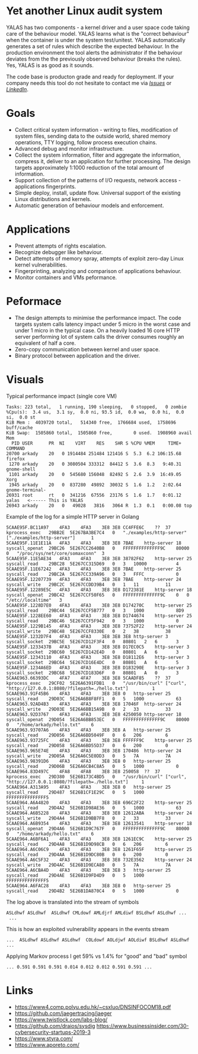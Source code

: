 # Yet another Linux audit system

YALAS has two components - a kernel driver and a user space code taking care of the behaviour model.  YALAS learns what is the "correct behaviour" when the container is under the system test/unitest. YALAS automatically generates a set of rules which describe the expected behaviour. In the production environment the tool alerts the administrator if the behaviour deviates from the the previously observed behaviour (breaks the rules). Yes, YALAS is as good as it sounds. 

The code base is producton grade and ready for deployment. If your company needs this tool do not hesitate to contact me via *[Issues](https://github.com/larytet/YALAS/issues)* or *[LinkedIn](https://www.linkedin.com/in/arkadymiasnikov/)*. 

# Goals

*  Collect critical system information - writing to files, modification of system files, sending data to the outside world, shared memory operations, TTY logging, follow process execution chains.
*  Advanced debug and monitor infrastructure.
*  Collect the system information, filter and aggregate the information, compress it, deliver to an application for further processing. The design targets approximately 1:1000 reduction of the total amount of information. 
*  Support collection of the patterns of I/O requests, network access - applications fingerprints.
*  Simple deploy, install, update flow. Universal support of the existing Linux distributions and kernels.
* Automatic generation of behaviour models and enforcement.

# Applications

*  Prevent attempts of rights escalation.
*  Recognize debugger like behaviour.
*  Detect attempts of memory spray, attempts of exploit zero-day Linux kernel vulnerabilities.
*  Fingerprinting, analyzing and comparison of applications behaviour.
*  Monitor containers and VMs peformance.

# Peformace 

*  The design attempts to minimise the performance impact. The code targets system calls latency impact under 5 micro in the worst case and under 1 micro in the typical case. On a heavily loaded 16 core HTTP server performing lot of system calls the driver consumes roughly an equivalent of half a core.
*  Zero-copy communication between kernel and user space.
*  Binary protocol between application and the driver.


# Visuals

Typical performance impact (single core VM) 

```
Tasks: 223 total,   1 running, 190 sleeping,   0 stopped,   0 zombie
%Cpu(s):  3.4 us,  3.1 sy,  0.0 ni, 93.5 id,  0.0 wa,  0.0 hi,  0.0 si,  0.0 st
KiB Mem :  4039720 total,   514340 free,  1766684 used,  1758696 buff/cache
KiB Swap:  1505860 total,  1505860 free,        0 used.  1908960 avail Mem 
  PID USER      PR  NI    VIRT    RES    SHR S %CPU %MEM     TIME+ COMMAND                                                                                                                        
20700 arkady    20   0 1914484 251484 121416 S  5.3  6.2 106:15.68 firefox                                                                                                                                  
 1270 arkady    20   0 3080504 333312  84412 S  3.6  8.3   9:40.31 gnome-shell                                                                                                                              
 1101 arkady    20   0  545680 156048  82492 S  2.6  3.9  16:49.05 Xorg                                                                                                                                     
 1945 arkady    20   0  837280  49892  30032 S  1.6  1.2   2:02.64 gnome-terminal-                                                                                                                          
26931 root      rt   0  341216  67556  23176 S  1.6  1.7   0:01.12 yalas   <------ This is YALAS                                                                                                                                 
26943 arkady    20   0   49028   3816   3064 R  1.3  0.1   0:00.08 top                                                                                                                                      
```

Example of the log for a simple HTTP server in Golang
```
5CAAE95F.BC11A97	4FA3	4FA3	3E8	3E8	CC4FFE6C	??	37	kprocess_exec	29BB2E	5E267BA3BE7C4	0	"./examples/http-server"	["./examples/http-server"]		1
5CAAE95F.11E1E11A	4FA3	4FA3	3E8	3E8	7BAE	http-server	18	syscall_openat	29BC26	5E267CC2640B8	0	FFFFFFFFFFFFFF9C	80000	0	"/proc/sys/net/core/somaxconn"	3
5CAAE95F.11E5AE34	4FA3	4FA3	3E8	3E8	38782F62	http-server	25	syscall_read	29BC28	5E267CC315D69	0	3	10000			4
5CAAE95F.11E67242	4FA3	4FA3	3E8	3E8	7BAE	http-server	25	syscall_read	29BC2A	5E267CC339A96	0	3	FFFC			0
5CAAE95F.12207739	4FA3	4FA3	3E8	3E8	7BAE	http-server	24	syscall_write	29BC2C	5E267CCDD39B4	0	1	11			11
5CAAE95F.12289E5C	4FA3	4FA3	3E8	3E8	D172381E	http-server	18	syscall_openat	29BC42	5E267CCF50F65	0	FFFFFFFFFFFFFF9C	0	0	"/etc//localtime"	3
5CAAE95F.1228D7E0	4FA3	4FA3	3E8	3E8	D174270C	http-server	25	syscall_read	29BC44	5E267CCF5B777	0	3	1000			8D9
5CAAE95F.1228EE60	4FA3	4FA3	3E8	3E8	D1744674	http-server	25	syscall_read	29BC46	5E267CCF5F942	0	3	1000			0
5CAAE95F.1229B145	4FA3	4FA3	3E8	3E8	73752F22	http-server	24	syscall_write	29BC48	5E267CCF8330E	0	2	38			38
5CAAE95F.1232D7F4	4FA3	4FA3	3E8	3E8	3E8	http-server	3	syscall_socket	29BC5E	5E267CD12F3F4	0	80801	2	6		3
5CAAE95F.1233437B	4FA3	4FA3	3E8	3E8	D17EC0C5	http-server	3	syscall_socket	29BC60	5E267CD142E4D	0	80801	A	6		3
5CAAE95F.12343110	4FA3	4FA3	3E8	3E8	D18112E6	http-server	3	syscall_socket	29BC64	5E267CD16E4DC	0	80801	A	6		5
5CAAE95F.1234A6ED	4FA3	4FA3	3E8	3E8	D183290E	http-server	3	syscall_socket	29BC68	5E267CD183D6F	0	80801	A	0		3
5CAAE963.66393DC	4FA7	4FA7	3E8	3E8	5CAADF85	??	37	kprocess_exec	29CF02	5E26A6391FDB1	0	"/usr/bin/curl"	["curl", "http://127.0.0.1:8080/?filepath=./hello.txt"]			1
5CAAE963.91F45B6	4FA3	4FA3	3E8	3E8	0	http-server	25	syscall_read	29D03C	5E26A6B8F8FF1	0	5	1000			63
5CAAE963.92AD4B3	4FA3	4FA3	3E8	3E8	17046F	http-server	24	syscall_write	29D03E	5E26A6BB15A9B	0	2	33			33
5CAAE963.92D3767	4FA3	4FA3	3E8	3E8	4250050	http-server	18	syscall_openat	29D054	5E26A6BB853EC	0	FFFFFFFFFFFFFF9C	80000	0	"/home/arkady/hello.txt"	6
5CAAE963.93707A6	4FA3	4FA3	3E8	3E8	A	http-server	25	syscall_read	29D056	5E26A6BD5049F	0	6	206			6
5CAAE963.93725FC	4FA3	4FA3	3E8	3E8	FFFFFF9C	http-server	25	syscall_read	29D058	5E26A6BD55D37	0	6	200			0
5CAAE963.965E74E	4FA3	4FA3	3E8	3E8	170486	http-server	24	syscall_write	29D05A	5E26A6C5E0DD3	0	5	7A			7A
5CAAE963.98391D6	4FA3	4FA3	3E8	3E8	0	http-server	25	syscall_read	29D06B	5E26A6CB4C8A5	0	5	1000			0
5CAAE964.83D497C	4FA8	4FA8	3E8	3E8	250058	??	37	kprocess_exec	29D380	5E26B173C4BD5	0	"/usr/bin/curl"	["curl", "http://127.0.0.1:8080/?filepath=./hello.txt"]		1
5CAAE964.A313A95	4FA3	4FA3	3E8	3E8	0	http-server	25	syscall_read	29D487	5E26B1CF1E29C	0	5	1000			FFFFFFFFFFFFFFF5
5CAAE964.A6A4820	4FA3	4FA3	3E8	3E8	696C2F22	http-server	25	syscall_read	29D4A2	5E26B1D98AE36	0	5	1000			63
5CAAE964.A6B5228	4FA3	4FA3	3E8	3E8	12612ABA	http-server	24	syscall_write	29D4A4	5E26B1D9BB7F8	0	2	33			33
5CAAE964.A6B9354	4FA3	4FA3	3E8	3E8	12613541	http-server	18	syscall_openat	29D4A6	5E26B1D9C767F	0	FFFFFFFFFFFFFF9C	80000	0	"/home/arkady/hello.txt"	6
5CAAE964.A6BF6A1	4FA3	4FA3	3E8	3E8	1261EC9C	http-server	25	syscall_read	29D4A8	5E26B1D9D98CB	0	6	206			6
5CAAE964.A6C06C9	4FA3	4FA3	3E8	3E8	1261F65F	http-server	25	syscall_read	29D4AA	5E26B1D9DC80B	0	6	200			0
5CAAE964.A6C5F32	4FA3	4FA3	3E8	3E8	732E3562	http-server	24	syscall_write	29D4AC	5E26B1D9ECA80	0	5	7A			7A
5CAAE964.A6CBA4D	4FA3	4FA3	3E8	3E8	3	http-server	25	syscall_read	29D4AE	5E26B1D9FD4D9	0	5	1000			FFFFFFFFFFFFFFF5
5CAAE964.A6FAC28	4FA3	4FA3	3E8	3E8	0	http-server	25	syscall_read	29D4B2	5E26B1DA870C4	0	5	1000			0
```

The log above is translated into the stream of symbols 
```
ASLdhwf ASLdhwf  ASLdhwf CMLdowf AMLdjrf AMLdiwf BSLdhwf ASLdhwf ...
 ...
```

This is how an exploited vulnerability appears in the events stream 
```
...  ASLdhwf ASLdhwf ASLdhwf  COLdowf AOLdjwf AOLdiwf BSLdhwf ASLdhwf ...
```

Applying Markov process I get 59% vs 1.4% for "good" and "bad" symbol
```
... 0.591 0.591 0.591 0.014 0.012 0.012 0.591 0.591 ...
```

# Links

* https://www4.comp.polyu.edu.hk/~csxluo/DNSINFOCOM18.pdf
* https://github.com/jaegertracing/jaeger
* https://www.twistlock.com/labs-blog/
* https://github.com/draios/sysdig https://www.businessinsider.com/30-cybersecurity-startups-2019-3
* https://www.styra.com/
* https://www.aporeto.com/
